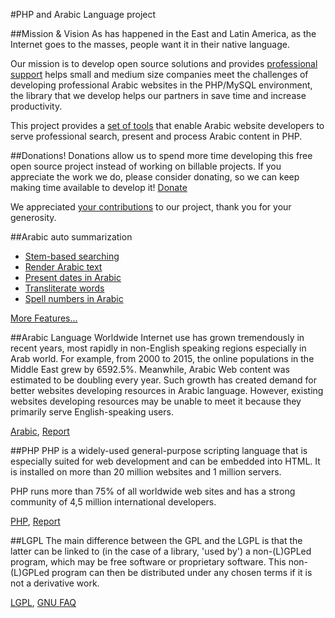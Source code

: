#PHP and Arabic Language project

##Mission & Vision
As has happened in the East and Latin America, as the Internet goes to the masses, people want it in their native language.

Our mission is to develop open source solutions and provides [professional support](http://www.ar-php.org/support-php-arabic.html) helps small and medium size companies meet the challenges of developing professional Arabic websites in the PHP/MySQL environment, the library that we develop helps our partners in save time and increase productivity.

This project provides a [set of tools](http://www.ar-php.org/features-php-arabic.html) that enable Arabic website developers to serve professional search, present and process Arabic content in PHP.

##Donations!
Donations allow us to spend more time developing this free open source project instead of working on billable projects. If you appreciate the work we do, please consider donating, so we can keep making time available to develop it! [Donate](http://www.ar-php.org/en_index-php-arabic.html#donation)

We appreciated [your contributions](http://www.ar-php.org/donors.txt) to our project, thank you for your generosity.
	
##Arabic auto summarization
* [Stem-based searching](http://www.ar-php.org/I18N/Arabic/Examples/Query.php)
* [Render Arabic text](http://www.ar-php.org/I18N/Arabic/Examples/Glyphs_GD.php)
* [Present dates in Arabic](http://www.ar-php.org/I18N/Arabic/Examples/Date.php)
* [Transliterate words](http://www.ar-php.org/I18N/Arabic/Examples/ArTransliteration.php)
* [Spell numbers in Arabic](http://www.ar-php.org/I18N/Arabic/Examples/Numbers.php)

[More Features...](http://www.ar-php.org/features-php-arabic.html)

##Arabic Language
Worldwide Internet use has grown tremendously in recent years, most rapidly in non-English speaking regions especially in Arab world. For example, from 2000 to 2015, the online populations in the Middle East grew by 6592.5%. Meanwhile, Arabic Web content was estimated to be doubling every year. Such growth has created demand for better websites developing resources in Arabic language. However, existing websites developing resources may be unable to meet it because they primarily serve English-speaking users.

[Arabic](http://en.wikipedia.org/wiki/Arabic), [Report](http://www.internetworldstats.com/stats7.htm)

##PHP
PHP is a widely-used general-purpose scripting language that is especially suited for web development and can be embedded into HTML. It is installed on more than 20 million websites and 1 million servers.

PHP runs more than 75% of all worldwide web sites and has a strong community of 4,5 million international developers.

[PHP](http://www.php.net/), [Report](http://w3techs.com/technologies/overview/programming_language/all)

##LGPL
The main difference between the GPL and the LGPL is that the latter can be linked to (in the case of a library, 'used by') a non-(L)GPLed program, which may be free software or proprietary software. This non-(L)GPLed program can then be distributed under any chosen terms if it is not a derivative work.

[LGPL](http://www.gnu.org/licenses/lgpl.html), [GNU FAQ](http://www.gnu.org/licenses/gpl-faq.html)
